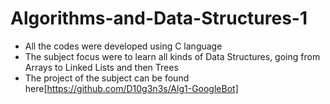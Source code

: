 # Algorithms-and-Data-Structures-1
- All the codes were developed using C language
- The subject focus were to learn all kinds of Data Structures, going from Arrays to Linked Lists and then Trees
- The project of the subject can be found here[https://github.com/D10g3n3s/Alg1-GoogleBot]
